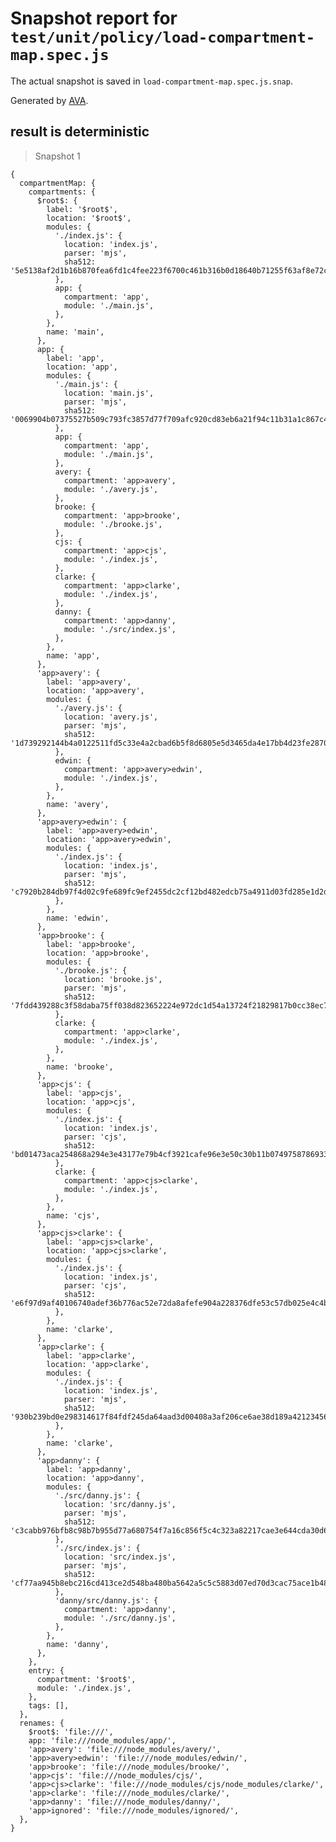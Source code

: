 # Snapshot report for `test/unit/policy/load-compartment-map.spec.js`

The actual snapshot is saved in `load-compartment-map.spec.js.snap`.

Generated by [AVA](https://avajs.dev).

## result is deterministic

> Snapshot 1

    {
      compartmentMap: {
        compartments: {
          $root$: {
            label: '$root$',
            location: '$root$',
            modules: {
              './index.js': {
                location: 'index.js',
                parser: 'mjs',
                sha512: '5e5138af2d1b16b870fea6fd1c4fee223f6700c461b316b0d18640b71255f63af8e72c748b8d56dafb5904c4416186843aae2a3a097ff1c3ab8edaafda191b7c',
              },
              app: {
                compartment: 'app',
                module: './main.js',
              },
            },
            name: 'main',
          },
          app: {
            label: 'app',
            location: 'app',
            modules: {
              './main.js': {
                location: 'main.js',
                parser: 'mjs',
                sha512: '0069904b07375527b509c793fc3857d77f709afc920cd83eb6a21f94c11b31a1c867c469cfd93f5a66f4f0b5aa1a288d8510da37526aae6e2b08f32999da7ce1',
              },
              app: {
                compartment: 'app',
                module: './main.js',
              },
              avery: {
                compartment: 'app>avery',
                module: './avery.js',
              },
              brooke: {
                compartment: 'app>brooke',
                module: './brooke.js',
              },
              cjs: {
                compartment: 'app>cjs',
                module: './index.js',
              },
              clarke: {
                compartment: 'app>clarke',
                module: './index.js',
              },
              danny: {
                compartment: 'app>danny',
                module: './src/index.js',
              },
            },
            name: 'app',
          },
          'app>avery': {
            label: 'app>avery',
            location: 'app>avery',
            modules: {
              './avery.js': {
                location: 'avery.js',
                parser: 'mjs',
                sha512: '1d739292144b4a0122511fd5c33e4a2cbad6b5f8d6805e5d3465da4e17bb4d23fe28705992ae5fcd1203ef6035067644889aec42f6e963d3cbcb8d71c91c9b30',
              },
              edwin: {
                compartment: 'app>avery>edwin',
                module: './index.js',
              },
            },
            name: 'avery',
          },
          'app>avery>edwin': {
            label: 'app>avery>edwin',
            location: 'app>avery>edwin',
            modules: {
              './index.js': {
                location: 'index.js',
                parser: 'mjs',
                sha512: 'c7920b284db97f4d02c9fe689fc9ef2455dc2cf12bd482edcb75a4911d03fd285e1d2d75caaaab91f97c0203e9be7f0850b0a86c7e1884be11a86159fb06c478',
              },
            },
            name: 'edwin',
          },
          'app>brooke': {
            label: 'app>brooke',
            location: 'app>brooke',
            modules: {
              './brooke.js': {
                location: 'brooke.js',
                parser: 'mjs',
                sha512: '7fdd439288c3f58daba75ff038d823652224e972dc1d54a13724f21829817b0cc38ec76934731db8cf8e9cf47579a7d4590ca1409424d3c11b0b1734b2ff217d',
              },
              clarke: {
                compartment: 'app>clarke',
                module: './index.js',
              },
            },
            name: 'brooke',
          },
          'app>cjs': {
            label: 'app>cjs',
            location: 'app>cjs',
            modules: {
              './index.js': {
                location: 'index.js',
                parser: 'cjs',
                sha512: 'bd01473aca254868a294e3e43177e79b4cf3921cafe96e3e50c30b11b0749758786933d7b32be903a6a8db156c46ee32807b96de404195fa713c595805fcd2d8',
              },
              clarke: {
                compartment: 'app>cjs>clarke',
                module: './index.js',
              },
            },
            name: 'cjs',
          },
          'app>cjs>clarke': {
            label: 'app>cjs>clarke',
            location: 'app>cjs>clarke',
            modules: {
              './index.js': {
                location: 'index.js',
                parser: 'cjs',
                sha512: 'e6f97d9af40106740adef36b776ac52e72da8afefe904a228376dfe53c57db025e4c4be3bfc645facba85d40b2d32e1ac5e4f471db5ba264f651db81cd3dfe5e',
              },
            },
            name: 'clarke',
          },
          'app>clarke': {
            label: 'app>clarke',
            location: 'app>clarke',
            modules: {
              './index.js': {
                location: 'index.js',
                parser: 'mjs',
                sha512: '930b239bd0e298314617f84fdf245da64aad3d00408a3af206ce6ae38d189a4212345643a64e99106d2f405ce6a7e911d93a897abee59525389b0f99241c979d',
              },
            },
            name: 'clarke',
          },
          'app>danny': {
            label: 'app>danny',
            location: 'app>danny',
            modules: {
              './src/danny.js': {
                location: 'src/danny.js',
                parser: 'mjs',
                sha512: 'c3cabb976bfb8c98b7b955d77a680754f7a16c856f5c4c323a82217cae3e644cda30d64b9941d211730fc40fae1023b31c7f8a6afb71120e7379d15bd79ad88e',
              },
              './src/index.js': {
                location: 'src/index.js',
                parser: 'mjs',
                sha512: 'cf77aa945b8ebc216cd413ce2d548ba480ba5642a5c5c5883d07ed70d3cac75ace1b48d32fcbfb3bbaebf750068059860fcb62654d3f5099236857748f327da1',
              },
              'danny/src/danny.js': {
                compartment: 'app>danny',
                module: './src/danny.js',
              },
            },
            name: 'danny',
          },
        },
        entry: {
          compartment: '$root$',
          module: './index.js',
        },
        tags: [],
      },
      renames: {
        $root$: 'file:///',
        app: 'file:///node_modules/app/',
        'app>avery': 'file:///node_modules/avery/',
        'app>avery>edwin': 'file:///node_modules/edwin/',
        'app>brooke': 'file:///node_modules/brooke/',
        'app>cjs': 'file:///node_modules/cjs/',
        'app>cjs>clarke': 'file:///node_modules/cjs/node_modules/clarke/',
        'app>clarke': 'file:///node_modules/clarke/',
        'app>danny': 'file:///node_modules/danny/',
        'app>ignored': 'file:///node_modules/ignored/',
      },
    }
